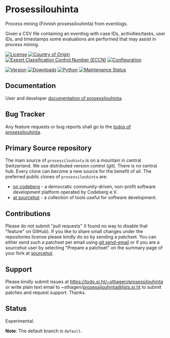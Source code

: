 # Prosessilouhinta

Process mining (Finnish prosessilouhinta) from eventlogs.

Given a CSV file containing an eventlog with case IDs, acitivities/tasks, user IDs, 
and timestamps some evaluations are performed that may assist in process mining.

[![License](https://git.sr.ht/~sthagen/prosessilouhinta/blob/default/docs/badges/license-spdx-mit.svg)](https://git.sr.ht/~sthagen/prosessilouhinta/tree/default/item/LICENSE)
[![Country of Origin](https://git.sr.ht/~sthagen/prosessilouhinta/blob/default/docs/badges/country-of-origin-name-switzerland-neutral.svg)](https://git.sr.ht/~sthagen/prosessilouhinta/tree/default/item/COUNTRY-OF-ORIGIN)
[![Export Classification Control Number (ECCN)](https://git.sr.ht/~sthagen/prosessilouhinta/blob/default/docs/badges/export-control-classification-number_eccn-ear99-neutral.svg)](https://git.sr.ht/~sthagen/prosessilouhinta/tree/default/item/EXPORT-CONTROL-CLASSIFICATION-NUMBER)
[![Configuration](https://git.sr.ht/~sthagen/prosessilouhinta/blob/default/docs/badges/configuration-sbom.svg)](https://git.sr.ht/~sthagen/prosessilouhinta/tree/default/item/docs/third-party/README.md)

[![Version](https://git.sr.ht/~sthagen/prosessilouhinta/blob/default/docs/badges/latest-release.svg)](https://pypi.python.org/pypi/prosessilouhinta/)
[![Downloads](https://git.sr.ht/~sthagen/prosessilouhinta/blob/default/docs/badges/downloads-per-month.svg)](https://pepy.tech/project/prosessilouhinta)
[![Python](https://git.sr.ht/~sthagen/prosessilouhinta/blob/default/docs/badges/python-versions.svg)](https://pypi.python.org/pypi/prosessilouhinta/)
[![Maintenance Status](https://git.sr.ht/~sthagen/prosessilouhinta/blob/default/docs/badges/commits-per-year.svg)](https://git.sr.ht/~sthagen/prosessilouhinta/log)

## Documentation

User and developer [documentation of prosessilouhinta](https://codes.dilettant.life/docs/prosessilouhinta).

## Bug Tracker

Any feature requests or bug reports shall go to the [todos of prosessilouhinta](https://todo.sr.ht/~sthagen/prosessilouhinta).

## Primary Source repository

The main source of `prosessilouhinta` is on a mountain in central Switzerland.
We use distributed version control (git).
There is no central hub.
Every clone can become a new source for the benefit of all.
The preferred public clones of `prosessilouhinta` are:

* [on codeberg](https://codeberg.org/sthagen/prosessilouhinta) - a democratic community-driven, non-profit software development platform operated by Codeberg e.V.
* [at sourcehut](https://git.sr.ht/~sthagen/prosessilouhinta) - a collection of tools useful for software development.

## Contributions

Please do not submit "pull requests" (I found no way to disable that "feature" on GitHub).
If you like to share small changes under the repositories license please kindly do so by sending a patchset.
You can either send such a patchset per email using [git send-email](https://git-send-email.io) or 
if you are a sourcehut user by selecting "Prepare a patchset" on the summary page of your fork at [sourcehut](https://git.sr.ht/).

## Support

Please kindly submit issues at https://todo.sr.ht/~sthagen/prosessilouhinta or write plain text email to ~sthagen/prosessilouhinta@lists.sr.ht to submit patches and request support. Thanks.

## Status

Experimental.

**Note**: The default branch is `default`.
